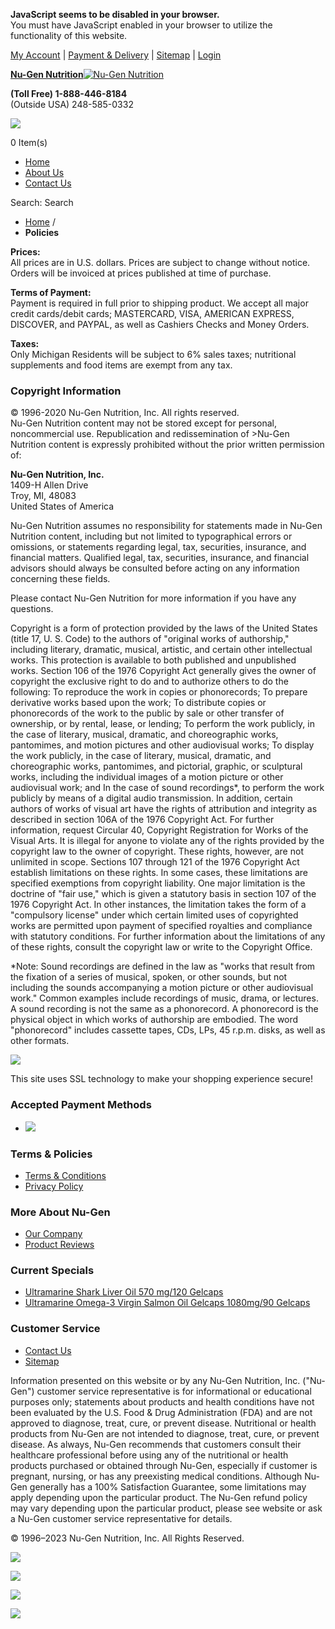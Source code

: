 **JavaScript seems to be disabled in your browser.**  
You must have JavaScript enabled in your browser to utilize the functionality of this website.

[My Account](https://www.nu-gen.net/customer/account/ "My Account") | [Payment & Delivery](https://www.nu-gen.net/policies/ "Payment & Delivery") | [Sitemap](https://www.nu-gen.net/catalog/seo_sitemap/category/ "Sitemap") | [Login](https://www.nu-gen.net/customer/account/login/ "Login")

[**Nu-Gen Nutrition**![Nu-Gen Nutrition](https://www.nu-gen.net/skin/frontend/default/nu-gen/images/logo.png)](https://www.nu-gen.net/ "Nu-Gen Nutrition")

**(Toll Free) 1-888-446-8184**  
(Outside USA) 248-585-0332

![](https://www.nu-gen.net/skin/frontend/default/nu-gen/images/shop-cart-icon.png)

0 Item(s)

* [Home](https://www.nu-gen.net/ "Home")
* [About Us](https://www.nu-gen.net/about/ "About Us")
* [Contact Us](https://www.nu-gen.net/contact/ "Contact Us")

Search:  Search

* [Home](https://www.nu-gen.net/ "Go to Home Page") /
* **Policies**

**Prices:**  
All prices are in U.S. dollars. Prices are subject to change without notice. Orders will be invoiced at prices published at time of purchase.

**Terms of Payment:**  
Payment is required in full prior to shipping product. We accept all major credit cards/debit cards; MASTERCARD, VISA, AMERICAN EXPRESS, DISCOVER, and PAYPAL, as well as Cashiers Checks and Money Orders.

**Taxes:**  
Only Michigan Residents will be subject to 6% sales taxes; nutritional supplements and food items are exempt from any tax.

### Copyright Information

© 1996-2020 Nu-Gen Nutrition, Inc. All rights reserved.  
Nu-Gen Nutrition content may not be stored except for personal, noncommercial use. Republication and redissemination of >Nu-Gen Nutrition content is expressly prohibited without the prior written permission of:

**Nu-Gen Nutrition, Inc.**  
1409-H Allen Drive  
Troy, MI, 48083  
United States of America  
  

Nu-Gen Nutrition assumes no responsibility for statements made in Nu-Gen Nutrition content, including but not limited to typographical errors or omissions, or statements regarding legal, tax, securities, insurance, and financial matters. Qualified legal, tax, securities, insurance, and financial advisors should always be consulted before acting on any information concerning these fields.

Please contact Nu-Gen Nutrition for more information if you have any questions.

Copyright is a form of protection provided by the laws of the United States (title 17, U. S. Code) to the authors of "original works of authorship," including literary, dramatic, musical, artistic, and certain other intellectual works. This protection is available to both published and unpublished works. Section 106 of the 1976 Copyright Act generally gives the owner of copyright the exclusive right to do and to authorize others to do the following: To reproduce the work in copies or phonorecords; To prepare derivative works based upon the work; To distribute copies or phonorecords of the work to the public by sale or other transfer of ownership, or by rental, lease, or lending; To perform the work publicly, in the case of literary, musical, dramatic, and choreographic works, pantomimes, and motion pictures and other audiovisual works; To display the work publicly, in the case of literary, musical, dramatic, and choreographic works, pantomimes, and pictorial, graphic, or sculptural works, including the individual images of a motion picture or other audiovisual work; and In the case of sound recordings\*, to perform the work publicly by means of a digital audio transmission. In addition, certain authors of works of visual art have the rights of attribution and integrity as described in section 106A of the 1976 Copyright Act. For further information, request Circular 40, Copyright Registration for Works of the Visual Arts. It is illegal for anyone to violate any of the rights provided by the copyright law to the owner of copyright. These rights, however, are not unlimited in scope. Sections 107 through 121 of the 1976 Copyright Act establish limitations on these rights. In some cases, these limitations are specified exemptions from copyright liability. One major limitation is the doctrine of "fair use," which is given a statutory basis in section 107 of the 1976 Copyright Act. In other instances, the limitation takes the form of a "compulsory license" under which certain limited uses of copyrighted works are permitted upon payment of specified royalties and compliance with statutory conditions. For further information about the limitations of any of these rights, consult the copyright law or write to the Copyright Office.

\*Note: Sound recordings are defined in the law as "works that result from the fixation of a series of musical, spoken, or other sounds, but not including the sounds accompanying a motion picture or other audiovisual work." Common examples include recordings of music, drama, or lectures. A sound recording is not the same as a phonorecord. A phonorecord is the physical object in which works of authorship are embodied. The word "phonorecord" includes cassette tapes, CDs, LPs, 45 r.p.m. disks, as well as other formats.

![](https://www.nu-gen.net/skin/frontend/default/nu-gen/images/rapid.jpg)

This site uses SSL technology to make your shopping experience secure!

### Accepted Payment Methods

* ![](https://www.nu-gen.net/skin/frontend/default/nu-gen/images/paymentmethods.jpg)

### Terms & Policies

* [Terms & Conditions](https://www.nu-gen.net/policies/ "Terms & Conditions")
* [Privacy Policy](https://www.nu-gen.net/policies/ "Privacy Policy")

### More About Nu-Gen

* [Our Company](https://www.nu-gen.net/about/ "Our Company")
* [Product Reviews](https://www.nu-gen.net/testimonials/ "Product Reviews")

### Current Specials

* [Ultramarine Shark Liver Oil 570 mg/120 Gelcaps](https://www.nu-gen.net/ultramarine-shark-liver-oil-570-mg-120-gelcaps/ "Puremaster Combo")
* [Ultramarine Omega-3 Virgin Salmon Oil Gelcaps 1080mg/90 Gelcaps](https://www.nu-gen.net/ultramarine-omega-3-virgin-salmon-oil-gelcaps-1080mg-90-gelcaps/ "HardnessMaster Water Conditioner")

### Customer Service

* [Contact Us](https://www.nu-gen.net/contact/ "Contact Us")
* [Sitemap](https://www.nu-gen.net/catalog/seo_sitemap/category/ "Sitemap")

Information presented on this website or by any Nu-Gen Nutrition, Inc. ("Nu-Gen") customer service representative is for informational or educational purposes only; statements about products and health conditions have not been evaluated by the U.S. Food & Drug Administration (FDA) and are not approved to diagnose, treat, cure, or prevent disease. Nutritional or health products from Nu-Gen are not intended to diagnose, treat, cure, or prevent disease. As always, Nu-Gen recommends that customers consult their healthcare professional before using any of the nutritional or health products purchased or obtained through Nu-Gen, especially if customer is pregnant, nursing, or has any preexisting medical conditions. Although Nu-Gen generally has a 100% Satisfaction Guarantee, some limitations may apply depending upon the particular product. The Nu-Gen refund policy may vary depending upon the particular product, please see website or ask a Nu-Gen customer service representative for details.

© 1996–2023 Nu-Gen Nutrition, Inc. All Rights Reserved.

[![](https://www.nu-gen.net/skin/frontend/default/nu-gen/images/facebook.png)](https://www.facebook.com/Vitasalus?sk=wall "Facebook")

[![](https://www.nu-gen.net/skin/frontend/default/nu-gen/images/twitter.png)](http://twitter.com/vitasalus "Twitter")

[![](https://www.nu-gen.net/skin/frontend/default/nu-gen/images/youtube.png)](http://youtu.be/TCzXfvKVSpM "Youtube")

[![](https://www.nu-gen.net/skin/frontend/default/nu-gen/images/rss.png)](# "Rss")